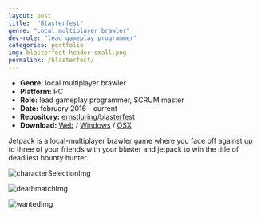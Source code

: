 ```yaml
---
layout: post
title:  "Blasterfest"
genre: "Local multiplayer brawler"
dev-role: "lead gameplay programmer"
categories: portfolio
img: blasterfest-header-small.png
permalink: /blasterfest/
---
```

* __Genre:__ local multiplayer brawler
* __Platform:__ PC
* __Role:__ lead gameplay programmer, SCRUM master
* __Date:__ february 2016 - current
* __Repository:__ [ernstluring/blasterfest][github]
* __Download:__ [Web][webBuild] / [Windows][windowsBuild] / [OSX][osxBuild]


Jetpack is a local-multiplayer brawler game where you face off against up to three of your friends with your blaster and jetpack to win the title of deadliest bounty hunter.
<br />

![characterSelectionImg]

![deathmatchImg]

![wantedImg]

[characterSelectionImg]: {{site.baseurl}}/img/blasterfest/character-selection.png
[deathmatchImg]: {{site.baseurl}}/img/blasterfest/deathmatch.png
[wantedImg]: {{site.baseurl}}/img/blasterfest/wanted.png

[github]: https://github.com/ernstluring/blasterfest
[windowsBuild]: https://drive.google.com/file/d/0B-0-Rr7MTDqgUERGZ01zUUpqNms/view?usp=sharing
[osxBuild]: https://drive.google.com/file/d/0B-0-Rr7MTDqgN21KNFV6RjROVVE/view?usp=sharing
[webBuild]: https://dl.dropboxusercontent.com/u/154577962/Blasterfest%2022-05/index.html

